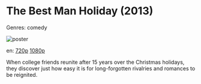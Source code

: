 # The Best Man Holiday (2013)

Genres: comedy

![poster](http://image.tmdb.org/t/p/w500/1JAWHObAVzVLUmsDggIsew54dUr.jpg)

en:
  [720p](magnet:?xt=urn:btih:14498F989B721E9CC7446D3278479390A8E5A49A&tr=udp://glotorrents.pw:6969/announce&tr=udp://tracker.opentrackr.org:1337/announce&tr=udp://torrent.gresille.org:80/announce&tr=udp://tracker.openbittorrent.com:80&tr=udp://tracker.coppersurfer.tk:6969&tr=udp://tracker.leechers-paradise.org:6969&tr=udp://p4p.arenabg.ch:1337&tr=udp://tracker.internetwarriors.net:1337)
  [1080p](magnet:?xt=urn:btih:CB2186E82F2E4047CBAD9CED9B636226495CC055&tr=udp://glotorrents.pw:6969/announce&tr=udp://tracker.opentrackr.org:1337/announce&tr=udp://torrent.gresille.org:80/announce&tr=udp://tracker.openbittorrent.com:80&tr=udp://tracker.coppersurfer.tk:6969&tr=udp://tracker.leechers-paradise.org:6969&tr=udp://p4p.arenabg.ch:1337&tr=udp://tracker.internetwarriors.net:1337)
  


When college friends reunite after 15 years over the Christmas holidays, they discover just how easy it is for long-forgotten rivalries and romances to be reignited.